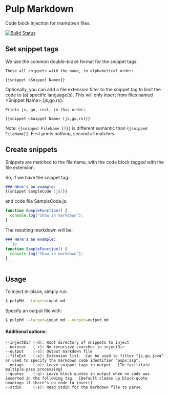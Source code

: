 # Pulp Markdown  
Code block injection for markdown files.

[![Build Status](https://travis-ci.org/Kunde21/pulpMd.svg?branch=master)](https://travis-ci.org/Kunde21/pulpMd)

## Set snippet tags  
We use the common double-brace format for the snippet tags:  
```
These all snippets with the name, in alphabetical order:

{{snippet <Snippet Name>}}
```

Optionally, you can add a file extension filter to the snippet tag to limit the code to (a) specific language(s).  This will only insert from files named \<Snippet Name>.{js,go,rs}:
```
Prints js, go, rust, in this order:

{{snippet <Snippet Name> [js,go,rs]}}
```

Note: `{{snipped FileName []}}` is different semantic than `{{snipped FileName}}`. 
First prints nothing, second all matches.

## Create snippets  
Snippets are matched to the file name, with the code block tagged with the file extension.  
  
So, if we have the snippet tag:
```md
### Here's an example:
{{snippet SampleCode [js]}}
```
and code file SampleCode.js:
```js
function SampleFunction() {
  console.log("Show in markdown");
}
```

The resulting markdown will be:
````md
### Here's an example:
```js
function SampleFunction() {
  console.log("Show in markdown");
}
```
````
    
## Usage
To inject in-place, simply run: 
```sh
$ pulpMd --target=input.md
```
Specify an output file with:
```sh
$ pulpMd --target=input.md --output=output.md
```

#### Additional options:
```
--injectDir (-d): Root directory of snippets to inject
--norecur   (-r): No recursive searches in injectDir
--output    (-o): Output markdown file
--fileExt   (-e): Extension list.  Can be used to filter "js,go,java" or used to specify the markdown code identifier "aspx:asp".
--notags    (-n): Leave snippet tags in output.  [To facilitate multiple-pass processing]
--quotes    (-q): Leave block quotes in output when no code was inserted in the following tag.  [Default cleans up block-quote headings if there's no code to insert]
--stdin     (-s): Read Stdin for the markdown file to parse.
```
